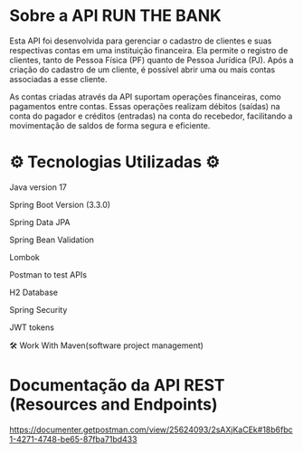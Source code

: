 # Sobre a API RUN THE BANK

Esta API foi desenvolvida para gerenciar o cadastro de clientes e suas respectivas contas em uma instituição financeira. Ela permite o registro de clientes, tanto de Pessoa Física (PF) quanto de Pessoa Jurídica (PJ). Após a criação do cadastro de um cliente, é possível abrir uma ou mais contas associadas a esse cliente.

As contas criadas através da API suportam operações financeiras, como pagamentos entre contas. Essas operações realizam débitos (saídas) na conta do pagador e créditos (entradas) na conta do recebedor, facilitando a movimentação de saldos de forma segura e eficiente.

# ⚙ Tecnologias Utilizadas ⚙
Java version 17

Spring Boot Version (3.3.0)

Spring Data JPA

Spring Bean Validation

Lombok

Postman to test APIs

H2 Database

Spring Security

JWT tokens

🛠 Work With Maven(software project management)

# Documentação da API REST (Resources and Endpoints)
https://documenter.getpostman.com/view/25624093/2sAXjKaCEk#18b6fbc1-4271-4748-be65-87fba71bd433


